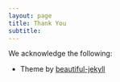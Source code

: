 ```yaml
---
layout: page
title: Thank You
subtitle: 
---
```


We acknowledge the following:
- Theme by [beautiful-jekyll](https://deanattali.com/beautiful-jekyll/)